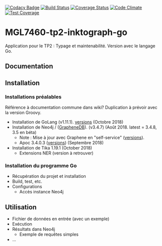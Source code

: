 [![Codacy Badge](https://api.codacy.com/project/badge/Grade/4639c161e9c04ba1b6a43db34615b40e)](https://app.codacy.com/app/eric-gagnon/MGL7460-tp2-linktograph-go?utm_source=github.com&utm_medium=referral&utm_content=eric-gagnon/mgl7460-tp2-linktograph-go&utm_campaign=Badge_Grade_Settings)
[![Build Status](https://travis-ci.org/eric-gagnon/mgl7460-tp2-linktograph-go.svg?branch=master)](https://travis-ci.org/eric-gagnon/mgl7460-tp2-linktograph-go)
[![Coverage Status](https://coveralls.io/repos/github/eric-gagnon/mgl7460-tp2-linktograph-go/badge.svg?branch=master)](https://coveralls.io/github/eric-gagnon/mgl7460-tp2-linktograph-go?branch=master)
[![Code Climate](https://codeclimate.com/github/codeclimate/codeclimate/badges/gpa.svg)](https://codeclimate.com/github/eric-gagnon/mgl7460-tp2-linktograph-go)
[![Test Coverage](https://api.codeclimate.com/v1/badges/93056b3d54fae3588072/test_coverage)](https://codeclimate.com/github/eric-gagnon/mgl7460-tp2-linktograph-go/test_coverage)

# MGL7460-tp2-inktograph-go
Application pour le TP2 : Typage et maintenabilité. Version avec le langage Go.

## Documentation

## Installation

### Installations préalables

Référence à documentation commune dans wiki? Duplication à prévoir avec la version Groovy.

*   Installation de GoLang (v1.11.1). [versions](https://golang.org/doc/devel/release.html) (Octobre 2018)
*   Installation de Neo4j / ([GrapheneDB](https://www.graphenedb.com/)). (v3.4.7) (Août 2018. latest = 3.4.8, 3.5 en béta)
    *   Note : Mise à jour avec Graphene en "self-service" ([versions](https://docs.graphenedb.com/docs/neo4j-version-upgrades)).
    *   Apoc 3.4.0.3 ([versions](https://github.com/neo4j-contrib/neo4j-apoc-procedures/releases)) (Septembre 2018)
*   Installation de Tika 1.19.1 (October 2018)
    *   Extensions NER (version à retrouver)

### Installation du programme Go

*   Récupération du projet et installation
*   Build, test, etc.
*   Configurations
    *   Accès instance Neo4j

## Utilisation

*   Fichier de données en entrée (avec un exemple)
*   Exécution
*   Résultats dans Neo4j
    *   Exemple de requêtes simples
*   ...
